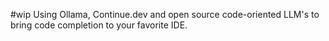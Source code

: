 #wip 
Using Ollama, Continue.dev and open source code-oriented LLM's to bring code completion to your favorite IDE. 
